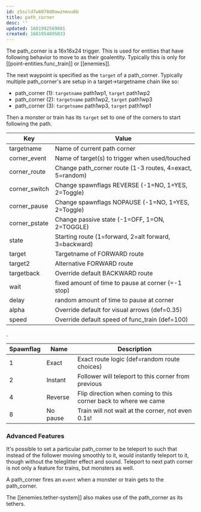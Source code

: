 ```yaml
---
id: z5scld7w6078d0owznmvu6b
title: path_corner
desc: ''
updated: 1681992569001
created: 1681954895033
---
```


The path_corner is a 16x16x24 trigger.  This is used for entities that have
following behavior to move to as their goalentity.  Typically this is only for
[[point-entities.func_train]] or [[enemies]].

The next waypoint is specified as the `target` of a path_corner.  Typically
multiple path_corner's are setup in a target->targetname chain like so:
- path_corner (1): `targetname` path1wp1, `target` path1wp2
- path_corner (2): `targetname` path1wp2, `target` path1wp3
- path_corner (3): `targetname` path1wp3, `target` path1wp1

Then a monster or train has its `target` set to one of the corners to start
following the path.

|Key|Value|
|---|---|
|targetname   | Name of current path corner
corner_event | Name of target(s) to trigger when used/touched
corner_route | Change path_corner route (1-3 routes, 4=exact, 5=random)
corner_switch| Change spawnflags REVERSE (-1=NO, 1=YES, 2=Toggle)
corner_pause | Change spawnflags NOPAUSE (-1=NO, 1=YES, 2=Toggle)
corner_pstate| Change passive state (-1=OFF, 1=ON, 2=TOGGLE)
state        | Starting route (1=forward, 2=alt forward, 3=backward)
target       | Targetname of FORWARD route
target2      | Alternative FORWARD route
targetback   | Override default BACKWARD route
wait   | fixed amount of time to pause at corner (=-1 stop)
delay  | random amount of time to pause at corner
alpha  | Override default for visual arrows (def=0.35)
speed  | Override default speed of func_train (def=100)

.

|Spawnflag|Name|Description|
|---------|----|-----------|
|1|Exact|Exact route logic (def=random route choices)|
|2|Instant|Follower will teleport to this corner from previous|
|4|Reverse|Flip direction when coming to this corner back to where we came|
|8|No pause|Train will not wait at the corner, not even 0.1s!|

### Advanced Features
It's possible to set a particular path_corner to be
teleport to such that instead of the follower moving smoothly to it, would
instantly teleport to it, though without the teleglitter effect and sound.  Teleport to next path corner is not only a feature for trains, but monsters as
well.

A path_corner fires an `event` when a monster or train gets to the path_corner.
 
The [[enemies.tether-system]] also makes use of the path_corner as its tethers.
